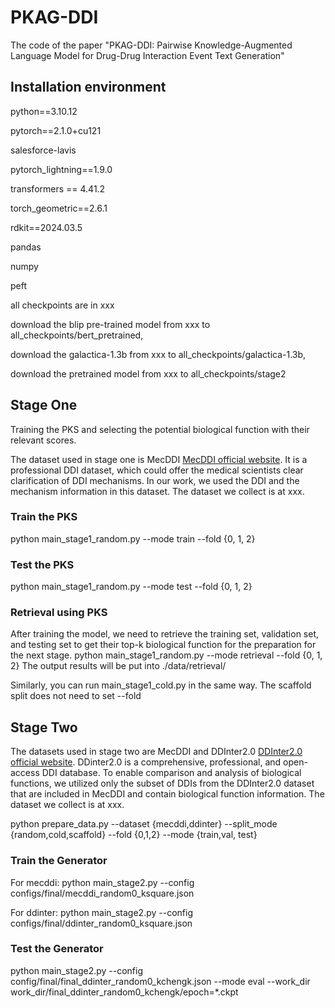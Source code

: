 # PKAG-DDI
The code of the paper "PKAG-DDI: Pairwise Knowledge-Augmented Language Model for Drug-Drug Interaction Event Text Generation"

## Installation environment
python==3.10.12

pytorch==2.1.0+cu121

salesforce-lavis

pytorch_lightning==1.9.0

transformers == 4.41.2

torch_geometric==2.6.1

rdkit==2024.03.5

pandas

numpy

peft

all checkpoints are in xxx

download the blip pre-trained model from xxx to all_checkpoints/bert_pretrained, 

download the galactica-1.3b from xxx to all_checkpoints/galactica-1.3b, 

download the pretrained model from xxx to all_checkpoints/stage2

## Stage One
Training the PKS and selecting the potential biological function with their relevant scores.

The dataset used in stage one is MecDDI [MecDDI official website](https://mecddi.idrblab.net/). It is a professional DDI dataset, which could offer the medical scientists clear clarification of DDI mechanisms. In our work, we used the DDI and the mechanism information in this dataset. The dataset we collect is at xxx.

### Train the PKS
python main_stage1_random.py --mode train --fold {0, 1, 2}

### Test the PKS
python main_stage1_random.py --mode test --fold {0, 1, 2}

### Retrieval using PKS
After training the model, we need to retrieve the training set, validation set, and testing set to get their top-k biological function for the preparation for the next stage.
python main_stage1_random.py --mode retrieval --fold {0, 1, 2}
The output results will be put into ./data/retrieval/

Similarly, you can run main_stage1_cold.py in the same way. The scaffold split does not need to set --fold


## Stage Two

The datasets used in stage two are MecDDI and DDInter2.0 [DDInter2.0 official website](https://ddinter2.scbdd.com/). DDinter2.0 is a comprehensive, professional, and open-access DDI database. To enable comparison and analysis of biological functions, we utilized only the subset of DDIs from the DDInter2.0 dataset that are included in MecDDI and contain biological function information. The dataset we collect is at xxx.

python prepare_data.py --dataset {mecddi,ddinter} --split_mode {random,cold,scaffold} --fold {0,1,2} --mode {train,val, test}

### Train the Generator
For mecddi:
python main_stage2.py --config configs/final/mecddi_random0_ksquare.json

For ddinter:
python main_stage2.py --config configs/final/ddinter_random0_ksquare.json

### Test the Generator

python main_stage2.py --config config/final/final_ddinter_random0_kchengk.json --mode eval --work_dir work_dir/final_ddinter_random0_kchengk/epoch=*.ckpt
